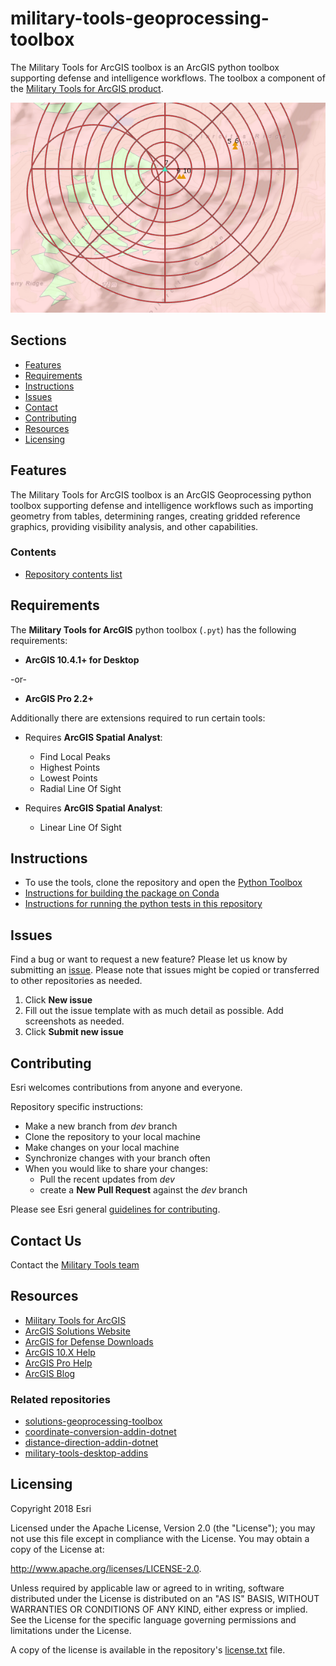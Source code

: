 # military-tools-geoprocessing-toolbox

The Military Tools for ArcGIS toolbox is an ArcGIS python toolbox supporting defense and intelligence workflows. The toolbox a component of the [Military Tools for ArcGIS product](http://solutions.arcgis.com/defense/help/military-tools/). 

![screenshot of tools](m-t-g-t_screenshot_600x400.png)

## Sections

* [Features](#features)
* [Requirements](#requirements)
* [Instructions](#instructions)
* [Issues](#issues)
* [Contact](#contact-us)
* [Contributing](#contributing)
* [Resources](#resources)
* [Licensing](#licensing)

## Features

The Military Tools for ArcGIS toolbox is an ArcGIS Geoprocessing python toolbox supporting defense and intelligence workflows such as importing geometry from tables, determining ranges, creating gridded reference graphics, providing visibility analysis, and other capabilities.

### Contents

* [Repository contents list](./Contents.md)

## Requirements

The **Military Tools for ArcGIS** python toolbox (`.pyt`) has the following requirements:

* **ArcGIS 10.4.1+ for Desktop**

-or-

* **ArcGIS Pro 2.2+**

Additionally there are extensions required to run certain tools:

* Requires **ArcGIS Spatial Analyst**:
	* Find Local Peaks
	* Highest Points
	* Lowest Points
	* Radial Line Of Sight

* Requires **ArcGIS Spatial Analyst**:
	* Linear Line Of Sight

## Instructions

* To use the tools, clone the repository and open the [Python Toolbox]( ./tools/militarytools/esri/toolboxes)
* [Instructions for building the package on Conda](./tools/recipe/Readme.md)
* [Instructions for running the python tests in this repository](./utils/test/Readme.md)

## Issues

Find a bug or want to request a new feature?  Please let us know by submitting an [issue](https://github.com/Esri/military-tools-geoprocessing-toolbox/issues).
Please note that issues might be copied or transferred to other repositories as needed.

1. Click **New issue**
2. Fill out the issue template with as much detail as possible. Add screenshots as needed.
3. Click **Submit new issue**

## Contributing

Esri welcomes contributions from anyone and everyone.

Repository specific instructions:

* Make a new branch from *dev* branch
* Clone the repository to your local machine
* Make changes on your local machine
* Synchronize changes with your branch often
* When you would like to share your changes:
	* Pull the recent updates from *dev*
	* create a **New Pull Request** against the *dev* branch

Please see Esri general [guidelines for contributing](https://github.com/esri/contributing).

## Contact Us 

Contact the [Military Tools team](mailto:defensesolutions@esri.com)

## Resources

* [Military Tools for ArcGIS](http://solutions.arcgis.com/defense/help/military-tools/)
* [ArcGIS Solutions Website](http://solutions.arcgis.com/military/)
* [ArcGIS for Defense Downloads](http://appsforms.esri.com/products/download/#ArcGIS_for_Defense)
* [ArcGIS 10.X Help](http://resources.arcgis.com/en/help/)
* [ArcGIS Pro Help](http://pro.arcgis.com/en/pro-app/)
* [ArcGIS Blog](http://blogs.esri.com/esri/arcgis/)

### Related repositories

* [solutions-geoprocessing-toolbox](https://github.com/Esri/solutions-geoprocessing-toolbox)
* [coordinate-conversion-addin-dotnet](https://github.com/Esri/coordinate-conversion-addin-dotnet)
* [distance-direction-addin-dotnet](https://github.com/Esri/distance-direction-addin-dotnet)
* [military-tools-desktop-addins](https://github.com/Esri/military-tools-desktop-addins)

## Licensing

Copyright 2018 Esri

Licensed under the Apache License, Version 2.0 (the "License");
you may not use this file except in compliance with the License.
You may obtain a copy of the License at:

   http://www.apache.org/licenses/LICENSE-2.0.

Unless required by applicable law or agreed to in writing, software
distributed under the License is distributed on an "AS IS" BASIS,
WITHOUT WARRANTIES OR CONDITIONS OF ANY KIND, either express or implied.
See the License for the specific language governing permissions and
limitations under the License.

A copy of the license is available in the repository's [license.txt](./License.txt) file.
